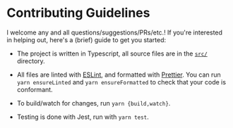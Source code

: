 # Contributing Guidelines

I welcome any and all questions/suggestions/PRs/etc.! If you're interested in helping out, here's a (brief) guide to get you started:

- The project is written in Typescript, all source files are in the [`src/`](./src/) directory.

- All files are linted with [ESLint](https://eslint.org/), and formatted with [Prettier](https://prettier.io/). You can run `yarn ensureLinted` and `yarn ensureFormatted` to check that your code is conformant.

- To build/watch for changes, run `yarn {build,watch}`.

- Testing is done with Jest, run with `yarn test`.
